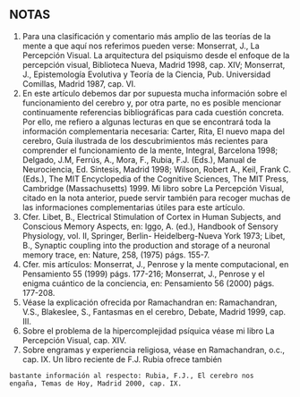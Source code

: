 ## NOTAS

1) Para una clasificación y comentario más amplio de las teorías de la
mente a que aquí nos referimos pueden verse: Monserrat, J., La
Percepción Visual. La arquitectura del psiquismo desde el enfoque
de la percepción visual, Biblioteca Nueva, Madrid 1998, cap. XIV;
Monserrat, J., Epistemología Evolutiva y Teoría de la Ciencia,
Pub. Universidad Comillas, Madrid 1987, cap. VI.
2) En este artículo debemos dar por supuesta mucha información
sobre el funcionamiento del cerebro y, por otra parte, no es posible
mencionar continuamente referencias bibliográficas para cada
cuestión concreta. Por ello, me refiero a algunas lecturas en que se
encontrará toda la información complementaria necesaria: Carter,
Rita, El nuevo mapa del cerebro, Guía ilustrada de los
descubrimientos más recientes para comprender el funcionamiento
de la mente, Integral, Barcelona 1998; Delgado, J.M, Ferrús, A.,
Mora, F., Rubia, F.J. (Eds.), Manual de Neurociencia, Ed. Síntesis,
Madrid 1998; Wilson, Robert A., Keil, Frank C. (Eds.), The MIT
Encyclopedia of the Cognitive Sciences, The MIT Press,
Cambridge (Massachusetts) 1999. Mi libro sobre La Percepción
Visual, citado en la nota anterior, puede servir también para
recoger muchas de las informaciones complementarias útiles para
este artículo.
3) Cfer. Libet, B., Electrical Stimulation of Cortex in Human
Subjects, and Conscious Memory Aspects, en: Iggo, A. (ed.),
Handbook of Sensory Physiology, vol. II, Springer, Berlin-
Heidelberg-Nueva York 1973; Libet, B., Synaptic coupling into the
production and storage of a neuronal memory trace, en: Nature,
258, (1975) págs. 155-7.
4) Cfer. mis artículos: Monserrat, J., Penrose y la mente
computacional, en Pensamiento 55 (1999) págs. 177-216;
Monserrat, J., Penrose y el enigma cuántico de la conciencia, en:
Pensamiento 56 (2000) págs. 177-208.
5) Véase la explicación ofrecida por Ramachandran en:
Ramachandran, V.S., Blakeslee, S., Fantasmas en el cerebro,
Debate, Madrid 1999, cap. III.
6) Sobre el problema de la hipercomplejidad psíquica véase mi libro
La Percepción Visual, cap. XIV.
7) Sobre engramas y experiencia religiosa, véase en Ramachandran,
o.c., cap. IX. Un libro reciente de F.J. Rubia ofrece también


```
bastante información al respecto: Rubia, F.J., El cerebro nos
engaña, Temas de Hoy, Madrid 2000, cap. IX.

